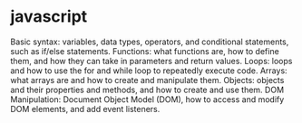 # javascript

Basic syntax: variables, data types, operators, and conditional statements, such as if/else statements.
Functions: what functions are, how to define them, and how they can take in parameters and return values.
Loops: loops and how to use the for and while loop to repeatedly execute code.
Arrays: what arrays are and how to create and manipulate them.
Objects: objects and their properties and methods, and how to create and use them.
DOM Manipulation: Document Object Model (DOM), how to access and modify DOM elements, and add event listeners.
